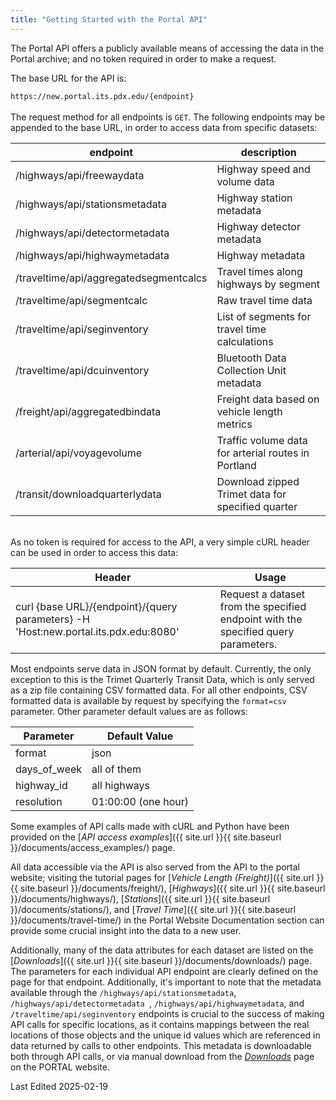 ```yaml
---
title: "Getting Started with the Portal API"
---
```


The Portal API offers a publicly available means of accessing the data in the Portal archive;
and no token required in order to make a request.

The base URL for the API is:
<br />

`https://new.portal.its.pdx.edu/{endpoint}`
<br /><br />
The request method for all endpoints is `GET`. The following endpoints may be appended to the base URL, in order to access data from specific datasets:
<br />

| endpoint                               | description                                         |
|--------------------------------------- | --------------------------------------------------- |
| /highways/api/freewaydata              | Highway speed and volume data                       |
| /highways/api/stationsmetadata         | Highway station metadata                            |
| /highways/api/detectormetadata         | Highway detector metadata                           |
| /highways/api/highwaymetadata          | Highway metadata                                    |
| /traveltime/api/aggregatedsegmentcalcs | Travel times along highways by segment              |
| /traveltime/api/segmentcalc            | Raw travel time data                                |
| /traveltime/api/seginventory           | List of segments for travel time calculations       | 
| /traveltime/api/dcuinventory           | Bluetooth Data Collection Unit metadata             |
| /freight/api/aggregatedbindata         | Freight data based on vehicle length metrics        |
| /arterial/api/voyagevolume             | Traffic volume data for arterial routes in Portland |
| /transit/downloadquarterlydata         | Download zipped Trimet data for specified quarter   |\

\
 As no token is required for access to the API, a very simple cURL header can be used in order to access this data:

| Header |  Usage  |
| ------ | ------- |
| curl {base URL}/{endpoint}/{query parameters} -H 'Host:new.portal.its.pdx.edu:8080' | Request a dataset from the specified endpoint with the specified query parameters. |

Most endpoints serve data in JSON format by default. Currently, the only exception to this is the Trimet Quarterly Transit Data, which is only served as a zip file containing CSV formatted data. For all other endpoints, CSV formatted data is available by request by specifying the `format=csv` parameter. Other parameter default values are as follows:  

| Parameter | Default Value |
| --------- | ------------- |
| format    | json          |
| days_of_week | all of them |
| highway_id | all highways |
| resolution | 01:00:00 (one hour) |  

Some examples of API calls made with cURL and Python have been provided on the [_API access examples_]({{ site.url }}{{ site.baseurl }}/documents/access_examples/) page.

All data accessible via the API is also served from the API to the portal website; visiting the tutorial pages for [_Vehicle Length (Freight)_]({{ site.url }}{{ site.baseurl }}/documents/freight/), [_Highways_]({{ site.url }}{{ site.baseurl }}/documents/highways/), [_Stations_]({{ site.url }}{{ site.baseurl }}/documents/stations/), and [_Travel Time_]({{ site.url }}{{ site.baseurl }}/documents/travel-time/) in the Portal Website Documentation section can provide some crucial insight into the data to a new user.

Additionally, many of the data attributes for each dataset are listed on the [_Downloads_]({{ site.url }}{{ site.baseurl }}/documents/downloads/) page. The parameters for each individual API endpoint are clearly defined on the page for that endpoint.  Additionally, it's important to note that the metadata available through the ```/highways/api/stationsmetadata```, ```/highways/api/detectormetadata ```, ```/highways/api/highwaymetadata```, and ```/traveltime/api/seginventory``` endpoints is crucial to the success of making API calls for specific locations, as it contains mappings between the real locations of those objects and the unique id values which are referenced in data returned by calls to other endpoints.  This metadata is downloadable both through API calls, or via manual download from the [_Downloads_](http://new.portal.its.pdx.edu:8080/downloads/) page on the PORTAL website.

Last Edited 2025-02-19
